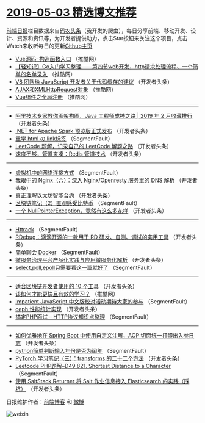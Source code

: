 # [2019-05-03 精选博文推荐](https://toutiao.qdkfweb.cn/date/2019/05/03)

[前端日报](https://qdkfweb.cn/c/news)栏目数据来自[码农头条](https://toutiao.qdkfweb.cn/)（我开发的爬虫），每日分享前端、移动开发、设计、资源和资讯等，为开发者提供动力，点击Star按钮来关注这个项目，点击Watch来收听每日的更新[Github主页](https://github.com/kujian/frontendDaily)
* [Vue源码: 构造函数入口](https://toutiao.qdkfweb.cn/109797.html) （推酷网）
* [【轻知识】Go入门学习整理——第四节web开发，http请求处理流程、一个简单的名单录入](https://toutiao.qdkfweb.cn/109800.html) （推酷网）
* [V8 团队给 JavaScript 开发者关于代码缓存的建议](https://toutiao.qdkfweb.cn/109790.html) （开发者头条）
* [AJAX和XMLHttpRequest对象](https://toutiao.qdkfweb.cn/109795.html) （推酷网）
* [Vue组件之全局注册](https://toutiao.qdkfweb.cn/109799.html) （推酷网）

***
* [阿里技术专家教你画架构图、Java 工程师成神之路 | 2019 年 2 月收藏排行](https://toutiao.qdkfweb.cn/109776.html) （开发者头条）
* [.NET for Apache Spark 预览版正式发布](https://toutiao.qdkfweb.cn/109787.html) （开发者头条）
* [重学 html の link标签](https://toutiao.qdkfweb.cn/109766.html) （SegmentFault）
* [LeetCode 题解，记录自己的 LeetCode 解题之路](https://toutiao.qdkfweb.cn/109777.html) （开发者头条）
* [速度不够，管道来凑：Redis 管道技术](https://toutiao.qdkfweb.cn/109788.html) （开发者头条）

***
* [虚拟机中的网络连接方式](https://toutiao.qdkfweb.cn/109767.html) （SegmentFault）
* [我眼中的 Nginx（六）：深入 Nginx/Openresty 服务里的 DNS 解析](https://toutiao.qdkfweb.cn/109778.html) （开发者头条）
* [真正理解以太坊智能合约](https://toutiao.qdkfweb.cn/109789.html) （开发者头条）
* [区块链笔记（2）直观感受比特币](https://toutiao.qdkfweb.cn/109768.html) （SegmentFault）
* [一个 NullPointerException，竟然有这么多花样](https://toutiao.qdkfweb.cn/109779.html) （开发者头条）

***
* [Httrack](https://toutiao.qdkfweb.cn/109769.html) （SegmentFault）
* [RDebug：滴滴开源的一款用于 RD 研发、自测、调试的实用工具](https://toutiao.qdkfweb.cn/109780.html) （开发者头条）
* [简单聊会 Docker](https://toutiao.qdkfweb.cn/109770.html) （SegmentFault）
* [微服务治理平台产品化实践与应用微服务化解析](https://toutiao.qdkfweb.cn/109781.html) （开发者头条）
* [select,poll,epoll只需要看这一篇就好了](https://toutiao.qdkfweb.cn/109771.html) （SegmentFault）

***
* [适合区块链开发者使用的 10 个工具](https://toutiao.qdkfweb.cn/109782.html) （开发者头条）
* [该如何才能更快且有效的学习？](https://toutiao.qdkfweb.cn/109798.html) （推酷网）
* [Impatient JavaScript 中文版校对活动期待大家的参与](https://toutiao.qdkfweb.cn/109772.html) （SegmentFault）
* [ceph 性能统计实现](https://toutiao.qdkfweb.cn/109783.html) （开发者头条）
* [搞定PHP面试 &#8211; HTTP协议知识点整理](https://toutiao.qdkfweb.cn/109773.html) （SegmentFault）

***
* [如何优雅地在 Spring Boot 中使用自定义注解，AOP 切面统一打印出入参日志](https://toutiao.qdkfweb.cn/109784.html) （开发者头条）
* [python简单判断输入年份是否为闰年](https://toutiao.qdkfweb.cn/109774.html) （SegmentFault）
* [PyTorch 学习笔记（三）：transforms 的二十二个方法](https://toutiao.qdkfweb.cn/109785.html) （开发者头条）
* [Leetcode PHP题解&#8211;D49 821. Shortest Distance to a Character](https://toutiao.qdkfweb.cn/109775.html) （SegmentFault）
* [使用 SaltStack Returner 将 Salt 作业信息接入 Elasticsearch 的实践（踩坑）](https://toutiao.qdkfweb.cn/109786.html) （开发者头条）

日报维护作者：[前端博客](https://qdkfweb.cn/) 和 [微博](https://qdkfweb.cn/go/weibo)

![weixin](https://user-images.githubusercontent.com/3055447/38468989-651132ac-3b80-11e8-8e6b-15122322a9d7.png)